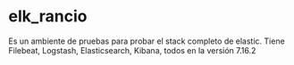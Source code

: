 # elk_rancio
Es un ambiente de pruebas para probar el stack completo de elastic. Tiene Filebeat, Logstash, Elasticsearch, Kibana, todos en la versión 7.16.2
